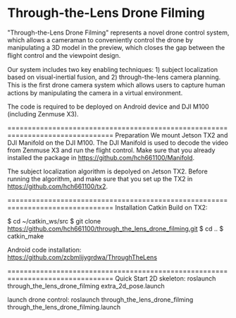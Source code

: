 # Through-the-Lens Drone Filming

"Through-the-Lens Drone Filming" represents a novel drone control system, which allows a cameraman to conveniently control the drone by manipulating a 3D model in the preview, which closes the gap between the ﬂight control and the viewpoint design. 

Our system includes two key enabling techniques: 1) subject localization based on visual-inertial fusion, and 2) through-the-lens camera planning. This is the ﬁrst drone camera system which allows users to capture human actions by manipulating the camera in a virtual environment. 

The code is required to be deployed on Android device and DJI M100 (including Zenmuse X3). 

================================================================================
		     Preparation
We mount Jetson TX2 and DJI Manifold on the DJI M100. The DJI Manifold is used to decode the video from Zenmuse X3 and run the flight control. Make sure that you already installed the package in https://github.com/hch661100/Manifold.

The subject localization algorithm is depolyed on Jetson TX2. Before running the algorithm, and make sure that you set up the TX2 in https://github.com/hch661100/tx2.

================================================================================
		     Installation
Catkin Build on TX2:

$ cd ~/catkin_ws/src
$ git clone https://github.com/hch661100/through_the_lens_drone_filming.git
$ cd ..
$ catkin_make

Android code installation:
https://github.com/zcbmlijygrdwa/ThroughTheLens

================================================================================
		     Quick Start
2D skeleton:
roslaunch through_the_lens_drone_filming extra_2d_pose.launch

launch drone control:
roslaunch through_the_lens_drone_filming  through_the_lens_drone_filming.launch
